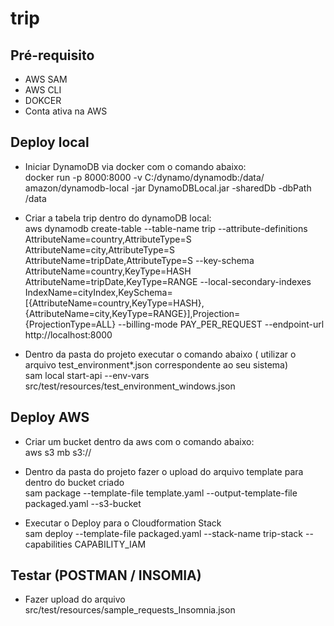 # trip

## Pré-requisito

* AWS SAM
* AWS CLI
* DOKCER
* Conta ativa na AWS

## Deploy local
 
 * Iniciar DynamoDB via docker com o comando abaixo:  
   docker run -p 8000:8000 -v C:/dynamo/dynamodb:/data/ amazon/dynamodb-local -jar DynamoDBLocal.jar -sharedDb -dbPath /data
   
 * Criar a tabela trip dentro do dynamoDB local:  
    aws dynamodb create-table --table-name trip --attribute-definitions AttributeName=country,AttributeType=S AttributeName=city,AttributeType=S AttributeName=tripDate,AttributeType=S --key-schema AttributeName=country,KeyType=HASH AttributeName=tripDate,KeyType=RANGE --local-secondary-indexes IndexName=cityIndex,KeySchema=[{AttributeName=country,KeyType=HASH},{AttributeName=city,KeyType=RANGE}],Projection={ProjectionType=ALL} --billing-mode PAY_PER_REQUEST --endpoint-url http://localhost:8000
    
 * Dentro da pasta do projeto executar o comando abaixo ( utilizar o arquivo test_environment*.json correspondente ao seu sistema)  
   sam local start-api --env-vars src/test/resources/test_environment_windows.json
   
## Deploy AWS
  * Criar um bucket dentro da aws com o comando abaixo:  
    aws s3 mb s3://<bucketname>
  
  * Dentro da pasta do projeto fazer o upload do arquivo template para dentro do bucket criado  
    sam package  --template-file template.yaml  --output-template-file packaged.yaml  --s3-bucket <bucketname>
  
  * Executar o Deploy para o Cloudformation Stack  
    sam deploy --template-file packaged.yaml --stack-name trip-stack --capabilities CAPABILITY_IAM

## Testar (POSTMAN / INSOMIA)
* Fazer upload do arquivo src/test/resources/sample_requests_Insomnia.json
